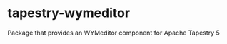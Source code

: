 tapestry-wymeditor
==================

Package that provides an WYMeditor component for Apache Tapestry 5
